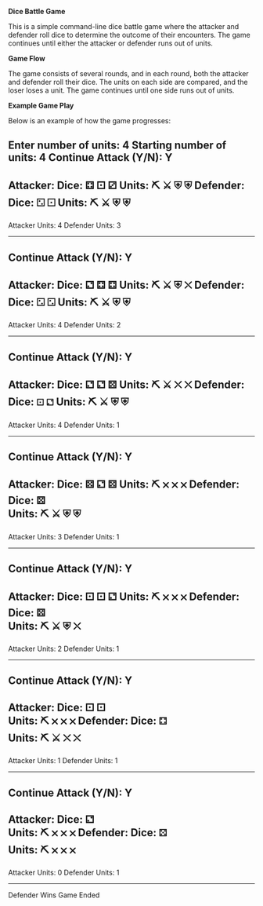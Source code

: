 **Dice Battle Game**

This is a simple command-line dice battle game where the attacker and defender roll dice to determine the outcome of their encounters. The game continues until either the attacker or defender runs out of units.

**Game Flow**

The game consists of several rounds, and in each round, both the attacker and defender roll their dice. The units on each side are compared, and the loser loses a unit. The game continues until one side runs out of units.

**Example Game Play**

Below is an example of how the game progresses:

Enter number of units: 4
Starting number of units:  4
Continue Attack (Y/N): Y
-------------------------------
Attacker:
Dice: ⚃ ⚀ ⚂
Units: ⛏ ⚔️ ⛨ ⛨
Defender:
Dice: ⚁ ⚀
Units: ⛏ ⚔️ ⛨ ⛨
-------------------------------
Attacker Units: 4
Defender Units: 3
*******************************
Continue Attack (Y/N): Y
-------------------------------
Attacker:
Dice: ⚁ ⚃ ⚃
Units: ⛏ ⚔️ ⛨ ⛌
Defender:
Dice: ⚁ ⚁
Units: ⛏ ⚔️ ⛨ ⛨
-------------------------------
Attacker Units: 4
Defender Units: 2
*******************************
Continue Attack (Y/N): Y
-------------------------------
Attacker:
Dice: ⚁ ⚁ ⚄
Units: ⛏ ⚔️ ⛌ ⛌
Defender:
Dice: ⚀ ⚁
Units: ⛏ ⚔️ ⛨ ⛨
-------------------------------
Attacker Units: 4
Defender Units: 1
*******************************
Continue Attack (Y/N): Y
-------------------------------
Attacker:
Dice: ⚄ ⚁ ⚄
Units: ⛏ ⛌ ⛌ ⛌
Defender:
Dice: ⚄  
Units: ⛏ ⚔️ ⛨ ⛨
-------------------------------
Attacker Units: 3
Defender Units: 1
*******************************
Continue Attack (Y/N): Y
-------------------------------
Attacker:
Dice: ⚀ ⚀ ⚁
Units: ⛏ ⛌ ⛌ ⛌
Defender:
Dice: ⚄  
Units: ⛏ ⚔️ ⛨ ⛌
-------------------------------
Attacker Units: 2
Defender Units: 1
*******************************
Continue Attack (Y/N): Y
-------------------------------
Attacker:
Dice: ⚀ ⚀  
Units: ⛏ ⛌ ⛌ ⛌
Defender:
Dice: ⚃  
Units: ⛏ ⚔️ ⛌ ⛌
-------------------------------
Attacker Units: 1
Defender Units: 1
*******************************
Continue Attack (Y/N): Y
-------------------------------
Attacker:
Dice: ⚁    
Units: ⛏ ⛌ ⛌ ⛌
Defender:
Dice: ⚄  
Units: ⛏ ⛌ ⛌ ⛌
-------------------------------
Attacker Units: 0
Defender Units: 1
*******************************
Defender Wins
Game Ended
